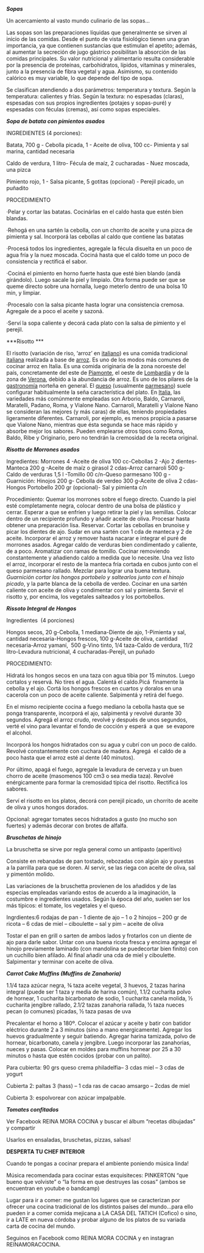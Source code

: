 ***Sopas***

Un acercamiento al vasto mundo culinario de las sopas…

Las sopas son las preparaciones líquidas que generalmente se sirven al
inicio de las comidas. Desde el punto de vista fisiológico tienen una
gran importancia, ya que contienen sustancias que estimulan el apetito;
además, al aumentar la secreción de jugo gástrico posibilitan la
absorción de las comidas principales. Su valor nutricional y alimentario
resulta considerable por la presencia de proteínas, carbohidratos,
lípidos, vitaminas y minerales, junto a la presencia de fibra vegetal y
agua. Asimismo, su contenido calórico es muy variable, lo que depende
del tipo de sopa.

Se clasifican atendiendo a dos parámetros: temperatura y textura. Según
la temperatura: calientes y frías. Según la textura: no espesadas
(claras), espesadas con sus propios ingredientes (potajes y sopas-puré)
y espesadas con féculas (cremas), así como sopas especiales.

***Sopa de batata con pimientos asados***

INGREDIENTES (4 porciones):

Batata, 700 g - Cebolla picada, 1 - Aceite de oliva, 100 cc- Pimienta y
sal marina, cantidad necesaria

Caldo de verdura, 1 litro- Fécula de maíz, 2 cucharadas - Nuez moscada,
una pizca

Pimiento rojo, 1 - Salsa picante, 5 gotitas (opcional) - Perejil picado,
un puñadito

PROCEDIMIENTO

·Pelar y cortar las batatas. Cocinárlas en el caldo hasta que estén bien
blandas.

·Rehogá en una sartén la cebolla, con un chorrito de aceite y una pizca
de pimienta y sal. Incorporá las cebollas al caldo que contiene las
batatas

·Procesá todos los ingredientes, agregale la fécula disuelta en un poco
de agua fría y la nuez moscada. Cociná hasta que el caldo tome un poco
de consistencia y rectificá el sabor.

·Cociná el pimiento en horno fuerte hasta que esté bien blando (andá
girándolo). Luego sacale la piel y limpialo. Otra forma puede ser que se
queme directo sobre una hornalla, luego meterlo dentro de una bolsa 10
min, y limpiar.

·Procesalo con la salsa picante hasta lograr una consistencia cremosa.
Agregale de a poco el aceite y sazoná.

·Serví la sopa caliente y decorá cada plato con la salsa de pimiento y
el perejil.

***Risotto ***

El risotto (variación de riso, ‘arroz’ en
[italiano](http://es.wikipedia.org/wiki/Idioma_italiano)) es una comida
tradicional [italiana](http://es.wikipedia.org/wiki/Italia) realizada a
base de [arroz](http://es.wikipedia.org/wiki/Arroz). Es uno de los modos
más comunes de cocinar arroz en Italia. Es una comida originaria de la
zona noroeste del país, concretamente del este de
[Piamonte](http://es.wikipedia.org/wiki/Piamonte), el oeste de
[Lombardía](http://es.wikipedia.org/wiki/Lombard%C3%ADa) y de la zona de
[Verona](http://es.wikipedia.org/wiki/Verona), debido a la abundancia de
arroz. Es uno de los pilares de la
[gastronomía](http://es.wikipedia.org/wiki/Gastronom%C3%ADa_de_Italia)
norteña en general. El [queso](http://es.wikipedia.org/wiki/Queso)
(usualmente [parmesano](http://es.wikipedia.org/wiki/Queso_parmesano))
suele configurar habitualmente la seña característica del plato. En
[Italia](http://es.wikipedia.org/wiki/Italia), las variedades más
comúnmente empleadas son Arborio, Baldo, Carnaroli, Maratelli, Padano,
Roma, y Vialone Nano. Carnaroli, Maratelli y Vialone Nano se consideran
las mejores (y más caras) de ellas, teniendo propiedades ligeramente
diferentes. Carnaroli, por ejemplo, es menos propicia a pasarse que
Vialone Nano, mientras que ésta segunda se hace más rápido y absorbe
mejor los sabores. Pueden emplearse otros tipos como Roma, Baldo, Ribe y
Originario, pero no tendrán la cremosidad de la receta original.

***Risotto de Morrones asados***

Ingredientes: Morrones 4 -Aceite de oliva 100 cc-Cebollas 2 -Ajo 2
dientes-Manteca 200 g -Aceite de maíz o girasol 2 cdas-Arroz carnaroli
500 g-Caldo de verduras 1,5 l -Tomillo 00 c/n-Queso parmesano 100 g -
Guarnición: Hinojos 200 g- Cebolla de verdeo 300 g-Aceite de oliva 2
cdas- Hongos Portobello 200 gr (opcional)- Sal y pimienta c/n

Procedimiento: Quemar los morrones sobre el fuego directo. Cuando la
piel esté completamente negra, colocar dentro de una bolsa de plástico y
cerrar. Esperar a que se enfríen y luego retirar la piel y las semillas.
Colocar dentro de un recipiente profundo y añadir aceite de oliva.
Procesar hasta obtener una preparación lisa. Reservar. Cortar las
cebollas en brunoise y picar los dientes de ajo. Sudar en una sartén con
1 cda de manteca y 2 de aceite. Incorporar el arroz y remover hasta
nacarar e integrar el puré de morrones asados. Agregar caldo de verduras
bien condimentado y caliente, de a poco. Aromatizar con ramas de
tomillo. Cocinar removiendo constantemente y añadiendo caldo a medida
que lo necesite. Una vez listo el arroz, incorporar el resto de la
manteca fría cortada en cubos junto con el queso parmesano rallado.
Mezclar para lograr una buena textura.\
*Guarnición cortar los hongos portobelo y saltearlos junto con el hinojo
picado*, y la parte blanca de la cebolla de verdeo. Cocinar en una
sartén caliente con aceite de oliva y condimentar con sal y pimienta.
Servir el risotto y, por encima, los vegetales salteados y los
portobellos.

***Rissoto Integral de Hongos***

Ingredientes  (4 porciones)

Hongos secos, 20 g-Cebolla, 1 mediana-Diente de ajo, 1-Pimienta y sal,
cantidad necesaria-Hongos frescos, 100 g-Aceite de oliva, cantidad
necesaria-Arroz yamaní,  500 g-Vino tinto, 1/4 taza-Caldo de verdura,
11/2 litro-Levadura nutricional, 4 cucharadas-Perejil, un puñado

PROCEDIMIENTO:

Hidratá los hongos secos en una taza con agua tibia por 15 minutos.
Luego cortalos y reservá. No tires el agua. Calentá el caldo.Picá 
finamente la  cebolla y el ajo. Cortá los hongos frescos en cuartos y
doralos en una cacerola con un poco de aceite caliente. Salpimentá y
retirá del fuego.

En el mismo recipiente cocina a fuego mediano la cebolla hasta que se
ponga transparente, incorporá el ajo, salpimentá y revolvé durante 30
segundos. Agregá el arroz crudo, revolvé y después de unos segundos,
verté el vino para levantar el fondo de cocción y esperá  a que  se
evapore el alcohol.

Incorporá los hongos hidratados con su agua y cubrí con un poco de
caldo. Revolvé constantemente con cuchara de madera. Agregá  el caldo de
a poco hasta que el arroz esté al dente (40 minutos).

Por último, apagá el fuego, agregale la levadura de cerveza y un buen
chorro de aceite (masomenos 100 cm3 o sea media taza). Revolvé
enérgicamente para formar la cremosidad típica del risotto. Rectificá
los sabores.

Serví el risotto en los platos, decorá con perejil picado, un chorrito
de aceite de oliva y unos hongos dorados.

Opcional: agregar tomates secos hidratados a gusto (no mucho son
fuertes) y además decorar con brotes de alfalfa.

***Bruschetas de hinojo***

La bruschetta se sirve por regla general como un antipasto (aperitivo)

Consiste en rebanadas de pan tostado, rebozadas con algún ajo y puestas
a la parrilla para que se doren. Al servir, se las riega con aceite de
oliva, sal y pimentón molido.

Las variaciones de la bruschetta provienen de los añadidos y de las
especias empleadas variando estos de acuerdo a la imaginación, la
costumbre e ingredientes usados. Según la época del año, suelen ser los
más típicos: el tomate, los vegetales y el queso.

Ingrdientes:6 rodajas de pan - 1 diente de ajo – 1 o 2 hinojos – 200 gr
de ricota – 6 cdas de miel – ciboulette – sal y pim – aceite de oliva

Tostar el pan en grill o sarten de ambos lados y frotarlos con un diente
de ajo para darle sabor. Untar con una buena ricota fresca y encima
agregar el hinojo previamente laminado (con mandolina se puedecortar
bien finito) con un cuchillo bien afilado. Al final añadir una cda de
miel y ciboulette. Salpimentar y terminar con aceite de oliva.

***Carrot Cake Muffins (Muffins de Zanahoria)***

1.1/4 taza azúcar negra, ¾ taza aceite vegetal, 3 huevos, 2 tazas harina
integral (puede ser 1 taza y media de harina común), 1.1/2 cucharita
polvo de hornear, 1 cucharita bicarbonato de sodio, 1 cucharita canela
molida, ½ cucharita jengibre rallado, 2.1/2 tazas zanahoria rallada, ½
taza nueces pecan (o comunes) picadas, ½ taza pasas de uva

Precalentar el horno a 180º. Colocar el azúcar y aceite y batir con
batidor eléctrico durante 2 a 3 minutos (sino a mano energicamente).
Agregar los huevos gradualmente y seguir batiendo. Agregar harina
tamizada, polvo de hornear, bicarbonato, canela y jengibre. Luego
incorporar las zanahorias, nueces y pasas. Colocar en moldes para
muffins hornear por 25 a 30 minutos o hasta que estén cocidos (probar
con un palito).

Para cubierta: 90 grs queso crema philadelfia– 3 cdas miel – 3 cdas de
yogurt

Cubierta 2: paltas 3 (hass) – 1 cda ras de cacao amsargo – 2cdas de miel

Cubierta 3: espolvorear con azúcar impalpable.

***Tomates confitados***

Ver Facebook REINA MORA COCINA y buscar el álbum “recetas dibujadas” y
compartir

Usarlos en ensaladas, bruschetas, pizzas, salsas!

**DESPERTA TU CHEF INTERIOR**

Cuando te pongas a cocinar prepara el ambiente poniendo música linda!

Música recomendada para cocinar estas exquisiteces: PINKERTON “que bueno
que volviste” o “la forma en que destruyes las cosas” (ambos se
encuentran en youtube o bandcamp)

Lugar para ir a comer: me gustan los lugares que se caracterizan por
ofrecer una cocina tradicional de los distintos países del mundo…para
ello pueden ir a comer comida mejicana a LA CASA DEL TATICH (Cofico) o
sino, ir a LATE en nueva córdoba y probar alguno de los platos de su
variada carta de cocina del mundo.

Seguinos en Facebook como REINA MORA COCINA y en instagran
REINAMORACOCINA.
